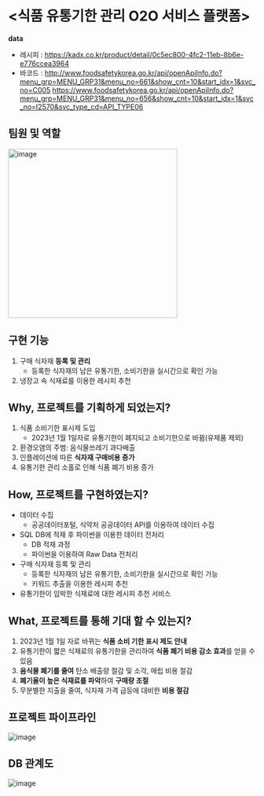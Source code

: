 # <식품 유통기한 관리 O2O 서비스 플랫폼>
**data**
- 레시피 : https://kadx.co.kr/product/detail/0c5ec800-4fc2-11eb-8b6e-e776ccea3964
- 바코드 : 
http://www.foodsafetykorea.go.kr/api/openApiInfo.do?menu_grp=MENU_GRP31&menu_no=661&show_cnt=10&start_idx=1&svc_no=C005
https://www.foodsafetykorea.go.kr/api/openApiInfo.do?menu_grp=MENU_GRP31&menu_no=656&show_cnt=10&start_idx=1&svc_no=I2570&svc_type_cd=API_TYPE06


## 팀원 및 역할
<img width="344" alt="image" src="https://user-images.githubusercontent.com/99347825/204076260-889c5274-51bb-49b3-a3e7-6be1409e3364.png">

## 구현 기능
1. 구매 식자재 **등록 및 관리**
    - 등록한 식자재의 남은 유통기한, 소비기한을 실시간으로 확인 가능
2. 냉장고 속 식재료를 이용한 레시피 추천

## Why, 프로젝트를 기획하게 되었는지?
1. 식품 소비기한 표시제 도입
    - 2023년 1월 1일자로 유통기한이 폐지되고 소비기한으로 바뀜(유제품 제외)
2. 환경오염의 주범: 음식물쓰레기 과다배출
3. 인플레이션에 따른 **식자재 구매비용 증가**
4. 유통기한 관리 소홀로 인해 식품 폐기 비용 증가

## How, 프로젝트를 구현하였는지?
- 데이터 수집
    - 공공데이터포털, 식약처 공공데이터 API를 이용하여 데이터 수집
- SQL DB에 적재 후 파이썬을 이용한 데이터 전처리
    - DB 적재 과정
    - 파이썬을 이용하여 Raw Data 전처리
- 구매 식자재 등록 및 관리
    - 등록한 식자재의 남은 유통기한, 소비기한을 실시간으로 확인 가능
    - 키워드 추출을 이용한 레시피 추천
- 유통기한이 임박한 식재료에 대한 레시피 추천 서비스

## What, 프로젝트를 통해 기대 할 수 있는지?
1. 2023년 1월 1일 자로 바뀌는 **식품 소비 기한 표시 제도 안내**
2. 유통기한이 짧은 식재료의 유통기한을 관리하여 **식품 폐기 비용 감소 효과**를 얻을 수 있음
3. **음식물 폐기를 줄여** 탄소 배출량 절감 및 소각, 매립 비용 절감
4. **폐기율이 높은 식재료를 파악**하여 **구매량 조절**
5. 무분별한 지출을 줄여, 식자재 가격 급등에 대비한 **비용 절감**

## 프로젝트 파이프라인
![image](https://user-images.githubusercontent.com/99347825/204075991-9710a6c8-2d6f-4238-9cc6-c511fd0e17c3.png)

## DB 관계도
![image](https://user-images.githubusercontent.com/99347825/204076036-8f0b14b7-24d5-4b7d-be0d-b99b663e6c13.png)
